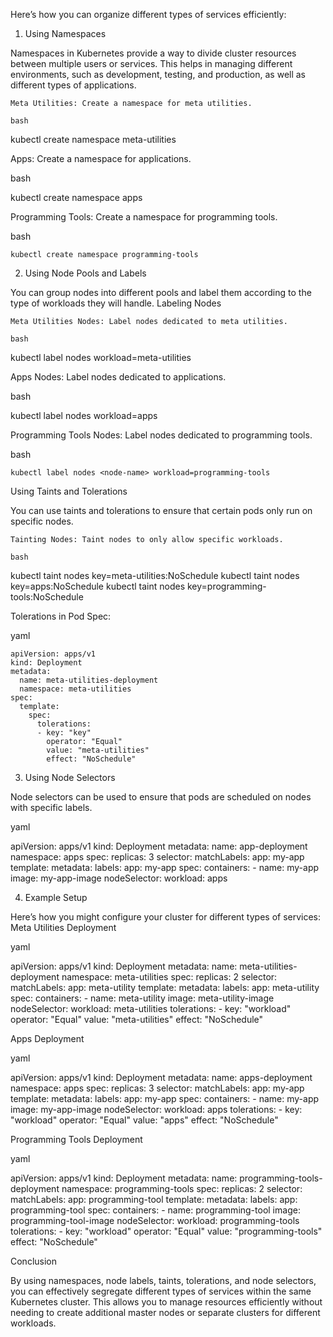  Here’s how you can organize different types of services efficiently:
1. Using Namespaces

Namespaces in Kubernetes provide a way to divide cluster resources between multiple users or services. This helps in managing different environments, such as development, testing, and production, as well as different types of applications.

    Meta Utilities: Create a namespace for meta utilities.

    bash

kubectl create namespace meta-utilities

Apps: Create a namespace for applications.

bash

kubectl create namespace apps

Programming Tools: Create a namespace for programming tools.

bash

    kubectl create namespace programming-tools

2. Using Node Pools and Labels

You can group nodes into different pools and label them according to the type of workloads they will handle.
Labeling Nodes

    Meta Utilities Nodes: Label nodes dedicated to meta utilities.

    bash

kubectl label nodes <node-name> workload=meta-utilities

Apps Nodes: Label nodes dedicated to applications.

bash

kubectl label nodes <node-name> workload=apps

Programming Tools Nodes: Label nodes dedicated to programming tools.

bash

    kubectl label nodes <node-name> workload=programming-tools

Using Taints and Tolerations

You can use taints and tolerations to ensure that certain pods only run on specific nodes.

    Tainting Nodes: Taint nodes to only allow specific workloads.

    bash

kubectl taint nodes <node-name> key=meta-utilities:NoSchedule
kubectl taint nodes <node-name> key=apps:NoSchedule
kubectl taint nodes <node-name> key=programming-tools:NoSchedule

Tolerations in Pod Spec:

yaml

    apiVersion: apps/v1
    kind: Deployment
    metadata:
      name: meta-utilities-deployment
      namespace: meta-utilities
    spec:
      template:
        spec:
          tolerations:
          - key: "key"
            operator: "Equal"
            value: "meta-utilities"
            effect: "NoSchedule"

3. Using Node Selectors

Node selectors can be used to ensure that pods are scheduled on nodes with specific labels.

yaml

apiVersion: apps/v1
kind: Deployment
metadata:
  name: app-deployment
  namespace: apps
spec:
  replicas: 3
  selector:
    matchLabels:
      app: my-app
  template:
    metadata:
      labels:
        app: my-app
    spec:
      containers:
      - name: my-app
        image: my-app-image
      nodeSelector:
        workload: apps

4. Example Setup

Here’s how you might configure your cluster for different types of services:
Meta Utilities Deployment

yaml

apiVersion: apps/v1
kind: Deployment
metadata:
  name: meta-utilities-deployment
  namespace: meta-utilities
spec:
  replicas: 2
  selector:
    matchLabels:
      app: meta-utility
  template:
    metadata:
      labels:
        app: meta-utility
    spec:
      containers:
      - name: meta-utility
        image: meta-utility-image
      nodeSelector:
        workload: meta-utilities
      tolerations:
      - key: "workload"
        operator: "Equal"
        value: "meta-utilities"
        effect: "NoSchedule"

Apps Deployment

yaml

apiVersion: apps/v1
kind: Deployment
metadata:
  name: apps-deployment
  namespace: apps
spec:
  replicas: 3
  selector:
    matchLabels:
      app: my-app
  template:
    metadata:
      labels:
        app: my-app
    spec:
      containers:
      - name: my-app
        image: my-app-image
      nodeSelector:
        workload: apps
      tolerations:
      - key: "workload"
        operator: "Equal"
        value: "apps"
        effect: "NoSchedule"

Programming Tools Deployment

yaml

apiVersion: apps/v1
kind: Deployment
metadata:
  name: programming-tools-deployment
  namespace: programming-tools
spec:
  replicas: 2
  selector:
    matchLabels:
      app: programming-tool
  template:
    metadata:
      labels:
        app: programming-tool
    spec:
      containers:
      - name: programming-tool
        image: programming-tool-image
      nodeSelector:
        workload: programming-tools
      tolerations:
      - key: "workload"
        operator: "Equal"
        value: "programming-tools"
        effect: "NoSchedule"

Conclusion

By using namespaces, node labels, taints, tolerations, and node selectors, you can effectively segregate different types of services within the same Kubernetes cluster. This allows you to manage resources efficiently without needing to create additional master nodes or separate clusters for different workloads.
